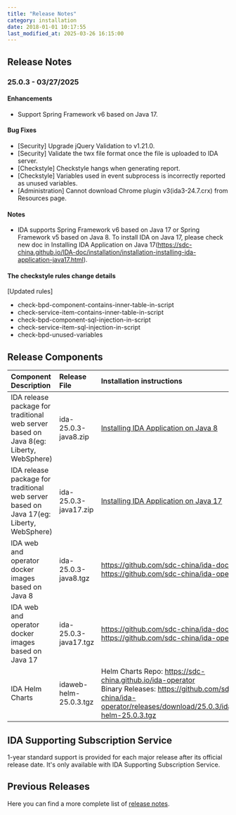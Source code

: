 ```yaml
---
title: "Release Notes"
category: installation
date: 2018-01-01 10:17:55
last_modified_at: 2025-03-26 16:15:00
---
```


## Release Notes

### 25.0.3 - 03/27/2025

#### Enhancements
- Support Spring Framework v6 based on Java 17.

#### Bug Fixes
- [Security] Upgrade jQuery Validation to v1.21.0.
- [Security] Validate the twx file format once the file is uploaded to IDA server.
- [Checkstyle] Checkstyle hangs when generating report.
- [Checkstyle] Variables used in event subprocess is incorrectly reported as unused variables.
- [Administration] Cannot download Chrome plugin v3(ida3-24.7.crx) from Resources page.

#### Notes
- IDA supports Spring Framework v6 based on Java 17 or Spring Framework v5 based on Java 8. To install IDA on Java 17, please check new doc in Installing IDA Application on Java 17(https://sdc-china.github.io/IDA-doc/installation/installation-installing-ida-application-java17.html).

#### The checkstyle rules change details
[Updated rules]
- check-bpd-component-contains-inner-table-in-script
- check-service-item-contains-inner-table-in-script
- check-bpd-component-sql-injection-in-script
- check-service-item-sql-injection-in-script
- check-bpd-unused-variables


## Release Components

| Component Description	| Release File	| Installation instructions| 
|:----------------|:------------------------|:---------------|
| IDA release package for traditional web server based on Java 8(eg: Liberty, WebSphere)	| ida-25.0.3-java8.zip | [Installing IDA Application on Java 8](../installation/installation-installing-ida-application.html) |
| IDA release package for traditional web server based on Java 17(eg: Liberty, WebSphere)	| ida-25.0.3-java17.zip | [Installing IDA Application on Java 17](../installation/installation-installing-ida-application-java17.html) |
| IDA web and operator docker images based on Java 8| ida-25.0.3-java8.tgz	| <https://github.com/sdc-china/ida-docker> <br/> <https://github.com/sdc-china/ida-operator> |
| IDA web and operator docker images based on Java 17| ida-25.0.3-java17.tgz	| <https://github.com/sdc-china/ida-docker> <br/> <https://github.com/sdc-china/ida-operator> |
| IDA Helm Charts | idaweb-helm-25.0.3.tgz	| Helm Charts Repo: <https://sdc-china.github.io/ida-operator> <br/> Binary Releases: <https://github.com/sdc-china/ida-operator/releases/download/25.0.3/idaweb-helm-25.0.3.tgz> |

## IDA Supporting Subscription Service
1-year standard support is provided for each major release after its official release date. It's only available with IDA Supporting Subscription Service.

## Previous Releases

Here you can find a more complete list of [release notes](../references/references-previous-release-notes.html).
